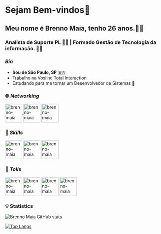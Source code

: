 # Sejam Bem-vindos👋
## Meu nome é Brenno Maia, tenho 26 anos.:raising_hand_man:
### Analista de Suporte PL :technologist: | Formado Gestão de Tecnologia da informação. :man_student:

### _Bio_
- **Sou de São Paulo, SP** :brazil:
- Trabalho na Voxline Total Interaction
- Estudando para me tornar um Desenvolvedor de Sistemas :running:


### :globe_with_meridians: _Networking_

<a href="https://www.linkedin.com/in/brenno-maia/" target="_blank">
<img align="center" alt="brenno-maia" height="60" width="55" src="https://cdn.icon-icons.com/icons2/100/PNG/256/linkedin_socialnetwork_17503.png">
</a>
<a href="https://www.instagram.com/brenno_____________/" target="_blank">
<img align="center" alt="brenno-maia" height="60" width="55" src="https://cdn.icon-icons.com/icons2/100/PNG/256/instagram_socialnetwork_17505.png">
</a>
<a href="brennomaia@yahoo.com.br">
<img align="center" alt="brenno-maia" height="60" width="55" src="https://cdn.icon-icons.com/icons2/100/PNG/256/email_socialnetwork_17535.png">
</a>


### :dart: _Skills_

<img align="center" alt="brenno-maia" height="60" width="55" style="max-width:100%;" alt="Python" src="https://cdn.jsdelivr.net/gh/devicons/devicon/icons/python/python-original.svg"></img>
<img align="center" alt="brenno-maia" height="60" width="55" style="max-width:100%;" alt="Git" src="https://cdn.jsdelivr.net/gh/devicons/devicon/icons/git/git-original.svg">
</img>
<img align="center" alt="brenno-maia" height="60" width="55" style="max-width:100%;" alt="HTML5" src="https://cdn.jsdelivr.net/gh/devicons/devicon/icons/html5/html5-original.svg">
</img>

  
  
### :toolbox: _Tolls_
  
<img align="center" alt="brenno-maia" height="60" width="55" style="max-width:100%;" alt="Github" src="https://cdn.jsdelivr.net/gh/devicons/devicon/icons/github/github-original.svg"></img>
<img align="center" alt="brenno-maia" height="60" width="55" style="max-width:100%;" alt="VsCode" src="https://cdn.jsdelivr.net/gh/devicons/devicon/icons/vscode/vscode-original.svg"></img>
<img align="center" alt="brenno-maia" height="60" width="55" style="max-width:100%;" alt="Windows" src="https://cdn.jsdelivr.net/gh/devicons/devicon/icons/windows8/windows8-original.svg"></img>
<img align="center" alt="brenno-maia" height="60" width="55" style="max-width:100%;" alt="Windows" src="https://cdn.jsdelivr.net/gh/devicons/devicon/icons/windows8/windows8-original.svg"></img>

  
  
### :bulb: Statistics
![Brenno Maia GitHub stats](https://github-readme-stats.vercel.app/api?username=brennomaia&show_icons=true&theme=dark)


[![Top Langs](https://github-readme-stats.vercel.app/api/top-langs/?username=brennomaia&layout=compact)](https://github.com/brennomaia/github-readme-stats)

